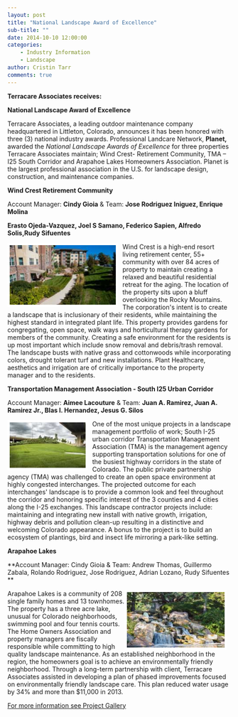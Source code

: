 ```yaml
---
layout: post
title: "National Landscape Award of Excellence"
sub-title: ""
date: 2014-10-10 12:00:00
categories: 
    - Industry Information
    - Landscape
author: Cristin Tarr
comments: true
---
```


**Terracare Associates receives:**

**National Landscape Award of Excellence**

Terracare Associates, a leading outdoor maintenance company headquartered in Littleton, Colorado, announces it has been honored with three (3) national industry awards. Professional Landcare Network, **Planet,** awarded the _National Landscape Awards of Excellence_ for three properties Terracare Associates maintain; Wind Crest- Retirement Community, TMA – I25 South Corridor and Arapahoe Lakes Homeowners Association. Planet is the largest professional association in the U.S. for landscape design, construction, and maintenance companies.

**Wind Crest Retirement Community**

Account Manager:  **Cindy Gioia** & Team: **Jose Rodriguez Iniguez, Enrique Molina**

**Erasto Ojeda-Vazquez, Joel S Samano, Federico Sapien, Alfredo Solis,Rudy Sifuentes**

<img src="/images/blog/wind_crest.jpg" alt="Wind Crest Retirement Community" style="float:left; border: 5px solid white; margin-right: 10px;">

Wind Crest is a high-end resort living retirement center, 55+ community with over 84 acres of property to maintain creating a relaxed and beautiful residential retreat for the aging. The location of the property sits upon a bluff overlooking the Rocky Mountains. The corporation's intent is to create a landscape that is inclusionary of their residents, while maintaining the highest standard in integrated plant life. This property provides gardens for congregating, open space, walk ways and horticultural therapy gardens for members of the community. Creating a safe environment for the residents is up most important which include snow removal and debris/trash removal. The landscape busts with native grass and cottonwoods while incorporating colors, drought tolerant turf and new installations. Plant Healthcare, aesthetics and irrigation are of critically importance to the property manager and to the residents.

**Transportation Management Association - South I25 Urban Corridor**

Account Manager: **Aimee Lacouture** & Team: **Juan A. Ramirez, Juan A. Ramirez Jr., Blas I. Hernandez, Jesus G. Silos**

<img src="/images/blog/tma.jpg" alt="Transportation Mamagement Association" style="float:left; border: 5px solid white; margin-right: 10px;">

One of the most unique projects in a landscape management portfolio of work; South I-25 urban corridor Transportation Management Association (TMA) is the management agency supporting transportation solutions for one of the busiest highway corridors in the state of Colorado. The public private partnership agency (TMA) was challenged to create an open space environment at highly congested interchanges. The projected outcome for each interchanges' landscape is to provide a common look and feel throughout the corridor and honoring specific interest of the 3 counties and 4 cities along the I-25 exchanges. This landscape contractor projects include: maintaining and integrating new install with native growth, irrigation, highway debris and pollution clean-up resulting in a distinctive and welcoming Colorado appearance. A bonus to the project is to build an ecosystem of plantings, bird and insect life mirroring a park-like setting.

**Arapahoe Lakes**

**Account Manager: Cindy Gioia & Team: Andrew Thomas, Guillermo Zabala, Rolando Rodriguez, Jose Rodriguez, Adrian Lozano, Rudy Sifuentes  **

<img src="/images/blog/arapahoe_lakes.jpg" alt="Arapahoe Lakes" style="float:right; border: 5px solid white; margin-right: 10px;">

Arapahoe Lakes is a community of 208 single family homes and 13 townhomes. The property has a three acre lake, unusual for Colorado neighborhoods, swimming pool and four tennis courts.  The Home Owners Association and property managers are fiscally responsible while committing to high quality landscape maintenance. As an established neighborhood in the region, the homeowners goal is to achieve an environmentally friendly neighborhood. Through a long-term partnership with client, Terracare Associates assisted in developing a plan of phased improvements focused on environmentally friendly landscape care. This plan reduced water usage by 34% and more than $11,000 in 2013.

[For more information see Project Gallery](http://terracareassociates.com/projects/)
